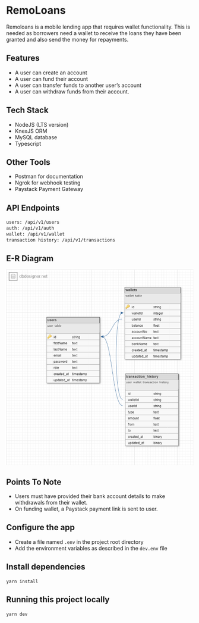 # RemoLoans

Remoloans is a mobile lending app that requires wallet functionality. This is needed as borrowers need a wallet to receive the loans they have been granted and also send the money for repayments.


 
## Features

- A user can create an account
- A user can fund their account
- A user can transfer funds to another user’s account
- A user can withdraw funds from their account.

## Tech Stack

- NodeJS (LTS version)
- KnexJS ORM
- MySQL database
- Typescript

## Other Tools

- Postman for documentation
- Ngrok for webhook testing
- Paystack Payment Gateway



## API Endpoints

```
users: /api/v1/users
auth: /api/v1/auth
wallet: /api/v1/wallet
transaction history: /api/v1/transactions
```



## E-R Diagram

<img  alt="png" src="./assets/democredit-ERD.png" />

## Points To Note

- Users must have provided their bank account details to make withdrawals from their wallet.
- On funding wallet, a Paystack payment link is sent to user.



## Configure the app

- Create a file named `.env` in the project root directory
- Add the environment variables as described in the `dev.env` file

## Install dependencies

```
yarn install
```

## Running this project locally

```
yarn dev
```
